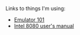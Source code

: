 Links to things I'm using:

- [Emulator 101](http://emulator101.com)
- [Intel 8080 user's manual](http://bitsavers.trailing-edge.com/components/intel/MCS80/98-153B_Intel_8080_Microcomputer_Systems_Users_Manual_197509.pdf)
